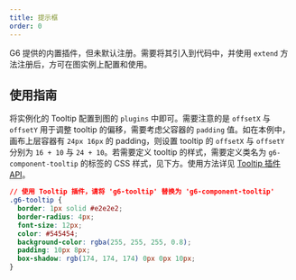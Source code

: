 ```yaml
---
title: 提示框
order: 0
---
```


G6 提供的内置插件，但未默认注册。需要将其引入到代码中，并使用 `extend` 方法注册后，方可在图实例上配置和使用。

## 使用指南

将实例化的 Tooltip 配置到图的 `plugins` 中即可。需要注意的是 `offsetX` 与 `offsetY` 用于调整 tooltip 的偏移，需要考虑父容器的 `padding` 值。如在本例中，画布上层容器有 `24px 16px` 的 padding，则设置 tooltip 的 `offsetX` 与 `offsetY` 分别为 `16 + 10` 与 `24 + 10`。若需要定义 tooltip 的样式，需要定义类名为 `g6-component-tooltip` 的标签的 CSS 样式，见下方。使用方法详见 [Tooltip 插件 API](/zh/docs/api/Plugins#tooltip)。

```css
// 使用 Tooltip 插件，请将 'g6-tooltip' 替换为 'g6-component-tooltip'
.g6-tooltip {
  border: 1px solid #e2e2e2;
  border-radius: 4px;
  font-size: 12px;
  color: #545454;
  background-color: rgba(255, 255, 255, 0.8);
  padding: 10px 8px;
  box-shadow: rgb(174, 174, 174) 0px 0px 10px;
}
```
